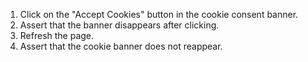1. Click on the "Accept Cookies" button in the cookie consent banner.
2. Assert that the banner disappears after clicking.
3. Refresh the page.
4. Assert that the cookie banner does not reappear.